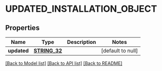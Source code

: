# UPDATED_INSTALLATION_OBJECT

## Properties
Name | Type | Description | Notes
------------ | ------------- | ------------- | -------------
**updated** | [**STRING_32**](STRING_32.md) |  | [default to null]

[[Back to Model list]](../README.md#documentation-for-models) [[Back to API list]](../README.md#documentation-for-api-endpoints) [[Back to README]](../README.md)



